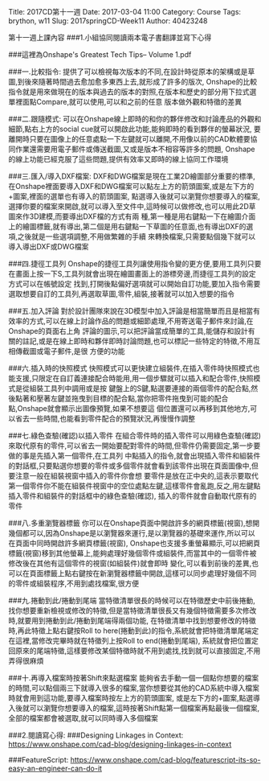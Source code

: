 Title: 2017CD第十一週
Date: 2017-03-04 11:00
Category: Course
Tags: brython, w11
Slug: 2017springCD-Week11
Author: 40423248


第十一週上課內容
###1.小組協同閱讀兩本電子書翻譯並寫下心得

<!-- PELICAN_END_SUMMARY -->

###這裡為Onshape's Greatest Tech Tips– Volume 1.pdf

###一.比較指令:
提供了可以檢視每次版本的不同,在設計時從原本的架構或是草圖,到後來隨著時間過去愈加愈多東西上去,就形成了許多的版次,
Onshape的比較指令就是用來做現在的版本與過去的版本的對照,在版本和歷史的部分用下拉式選單裡面點Compare,就可以使用,可以和之前的任意
版本做外觀和特徵的差異

###二.跟隨模式:
可以在Onshape線上即時的和你的夥伴修改和討論產品的外觀和細節,點右上方的social cue就可以開啟此功能,能夠即時的看到夥伴的螢幕狀況,
要離開時只要在圖像上的任意處點一下左鍵就可以離開,不用像以前的CAD軟體要協同作業還需要用電子郵件或傳送截圖,又或是版本不相容等許多的問題,
Onshape的線上功能已經克服了這些問題,提供有效率又即時的線上協同工作環境

###三.匯入/導入DXF檔案:
DXF和DWG檔案是現在工業2D繪圖部分重要的標準,在Onshape裡面要導入DXF和DWG檔案可以點左上方的箭頭圖案,或是左下方的+圖案,裡面的選單也有導入的箭頭圖案,
點選導入後就可以瀏覽你想要導入的檔案,選擇你要的檔案來開啟,就可以導入至文件中,這時候可以做修改,也可以用此2D草圖來作3D建模,而要導出DXF檔的方式有兩
種,第一種是用右鍵點一下在繪圖介面上的繪圖標籤,就有導出,第二個是用右鍵點一下草圖的任意面,也有導出DXF的選項,之後就是一些選項調整,不用做繁雜的手續
來轉換檔案,只需要點個幾下就可以導入導出DXF或DWG檔案

###四.捷徑工具列
Onshape的捷徑工具列讓使用指令變的更方便,要用工具列只要在畫面上按一下S,工具列就會出現在繪圖畫面上的游標旁邊,而捷徑工具列的設定方式可以在帳號設定
找到,打開後點偏好選項就可以開始自訂功能,要加入指令需要選取想要自訂的工具列,再選取草圖,零件,組裝,接著就可以加入想要的指令

###五.加入評論
對於設計團隊來說在3D模型中加入評論是相當簡單而且是相當有效率的方式,可以在線上討論作品的問題或細節處理,不用寄送電子郵件來討論,在Onshape的頁面右上角
評論的圖示,可以把評論當成簡單的工具,能儲存和設計有關的註記,或是在線上即時和夥伴即時討論問題,也可以標記一些特定的特徵,不用互相傳截圖或電子郵件,是很
方便的功能

###六.插入時的快照模式
快照模式可以更快建立組裝件,在插入零件時快照模式也能支援,只限定在自訂義連接配合時能用,用一個步驟就可以插入和配合零件,快照模式是從組裝工具列中調用或是按
鍵盤上的S鍵,點選要連接的兩個零件的配合點,然後點著和壓著左鍵並拖曳到目標的配合點,當你把零件拖曳到可能的配合點,Onshape就會顯示出圖像預覽,如果不想要這
個位置還可以再移到其他地方,可以省去一些時間,也能看到零件配合的預覽狀況,再慢慢作調整

###七.綠色查驗(確認)以插入零件
在組合零件時的插入零件可以用綠色查驗(確認)來取代原有的零件,可以省去一開始要配對零件的時間,但零件仍需要固定,第一步要做的事是先插入第一個零件,在工具列
中點插入的指令,就會出現插入零件和組裝件的對話框,只要點選你想要的零件或多個零件就會看到該零件出現在頁面圖像中,但要注意一般在組裝視窗中插入的零件你會想
要零件是放在正中央的,這表示要取代第一個零件你不能在組裝件視窗中的空位處點左鍵,這樣零件會亂跑,反之,用左鍵點插入零件和組裝件的對話框中的綠色查驗(確認),
插入的零件就會自動取代原有的零件

###八.多重瀏覽器標籤
你可以在Onshape頁面中開啟許多的網頁標籤(視窗),想開幾個都可以,因為Onshape是以瀏覽器來運行,是以瀏覽器的基礎來運作,所以可以在頁面中同時開啟許多網頁標籤(視窗),
Onshape也支援多重螢幕顯示,可以把網頁標籤(視窗)移到其他螢幕上,能夠處理好幾個零件或組裝件,而當其中的一個零件被修改後在其他有這個零件的視窗(如組裝件)就會即時
變化,可以看到前後的差異,也可以在頁面標籤上點右鍵按在新瀏覽器標籤中開啟,這樣可以同步處理好幾個不同的零件或組裝程序,不用到處找檔案,很方便

###九.捲動到此/捲動到尾端
當特徵清單很長的時候可以在特徵歷史中前後捲動,找你想要重新檢視或修改的特徵,但是當特徵清單很長又有幾個特徵需要多次修改時,就要用到捲動到此/捲動到尾端得兩個功能,
在特徵清單中找到想要修改的特徵時,再此特徵上點右鍵按Roll to here(捲動到此)的指令,系統就會把特徵清單尾端定在這裡,當修改完畢時就在特徵列上按Roll to end(捲動到尾端),
系統就會把位置定回原來的尾端特徵,這樣要修改某個特徵時就不用到處找,找到就可以直接固定,不用弄得很麻煩

###十.再導入檔案時按著Shift來點選檔案
能夠省去手動一個一個點你想要的檔案的時間,可以點個兩三下就導入很多的檔案,當你想要從其他的CAD系統中導入檔案時就會用到這功能,要導入檔案時按左上方的箭頭圖案,
或是左下方的+圖案,點選導入後就可以瀏覽你想要導入的檔案,這時按著Shift點第一個檔案再點最後一個檔案,全部的檔案都會被選取,就可以同時導入多個檔案


###2.閱讀寫心得:
###Designing Linkages in Context:
https://www.onshape.com/cad-blog/designing-linkages-in-context 



###FeatureScript:
https://www.onshape.com/cad-blog/featurescript-its-so-easy-an-engineer-can-do-it




